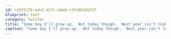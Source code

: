 ```yaml
---
id: cd3f2176-edc5-427c-a9e0-c5fe96185f27
blueprint: text
category: twitter
title: "Some day I'll grow up.  Not today though.  Next year isn't looking good either."
caption: "Some day I'll grow up.  Not today though.  Next year isn't looking good either."
---
```


